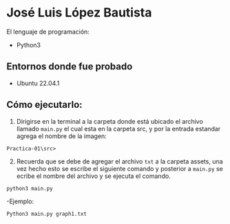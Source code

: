 # José Luis López Bautista

El lenguaje de programación: 
- Python3

## Entornos donde fue probado
- Ubuntu 22.04.1
## Cómo ejecutarlo:
1. Dirigirse en la terminal a la carpeta donde está ubicado el archivo llamado `main.py` el cual esta en la carpeta src, y por la entrada estandar agrega el nombre de la imagen: 
```
Practica-01\src>
```
2. Recuerda que se debe de agregar el archivo `txt` a la carpeta assets, una vez hecho esto se escribe el siguiente comando y posterior a `main.py` se ecribe el nombre del archivo y se ejecuta el comando.

```
python3 main.py
```

-Ejemplo:

```
Python3 main.py graph1.txt
```
